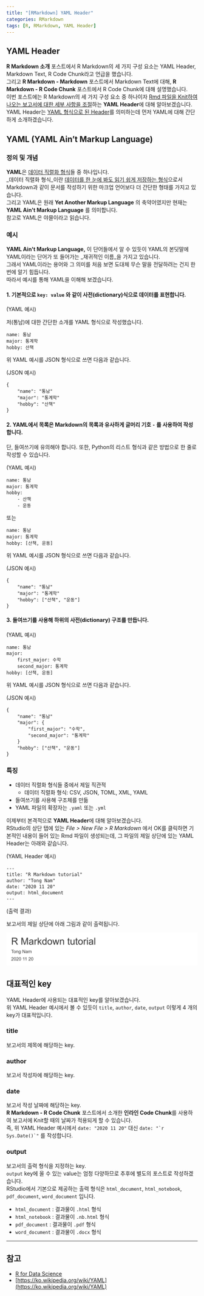 ```yaml
---
title: "[RMarkdown] YAML Header"
categories: RMarkdown
tags: [R, RMarkdown, YAML Header]
---
```


## YAML Header

**R Markdown 소개** 포스트에서 R Markdown의 세 가지 구성 요소는 YAML Header, Markdown Text, R Code Chunk라고 언급을 했습니다.  
그리고 **R Markdown - Markdown** 포스트에서 Markdown Text에 대해, **R Markdown - R Code Chunk** 포스트에서 R Code Chunk에 대해 설명했습니다.  
이번 포스트에는 R Markdown의 세 가지 구성 요소 중 하나이자 <u>Rmd 파일을 Knit하여 나오는 보고서에 대한 세부 사항을 조절</u>하는 **YAML Header**에 대해 알아보겠습니다.  
YAML Header는 <u>YAML 형식으로 된 Header</u>를 의미하는데 먼저 YAML에 대해 간단하게 소개하겠습니다.

## YAML (YAML Ain’t Markup Language)

### 정의 및 개념

**YAML**은 <u>데이터 직렬화 형식</u>들 중 하나입니다.  
_데이터 직렬화 형식_이란 <u>데이터를 한 눈에 봐도 읽기 쉽게 저장하는 형식</u>으로서 Markdown과 같이 문서를 작성하기 위한 마크업 언어보다 더 간단한 형태를 가지고 있습니다.  
그리고 YAML은 원래 **Yet Another Markup Language** 의 축약어였지만 현재는 **YAML Ain't Markup Language** 를 의미합니다.  
참고로 YAML은 야믈이라고 읽습니다.

### 예시

**YAML Ain't Markup Language,** 이 단어들에서 알 수 있듯이 YAML의 본딧말에 YAML이라는 단어가 또 들어가는 _재귀적인 이름_을 가지고 있습니다.  
그래서 YAML이라는 용어와 그 의미를 처음 보면 도대체 무슨 말을 전달하려는 건지 한 번에 알기 힘듭니다.  
따라서 예시를 통해 YAML을 이해해 보겠습니다. 

#### 1. 기본적으로 `key: value` 와 같이 사전(dictionary)식으로 데이터를 표현합니다.

(YAML 예시)  

저(통남)에 대한 간단한 소개를 YAML 형식으로 작성했습니다.

```
name: 통남
major: 통계학
hobby: 산책
```

위 YAML 예시를 JSON 형식으로 쓰면 다음과 같습니다.

(JSON 예시)

```
{
	"name": "통남"
	"major": "통계학"
	"hobby": "산책"
}
```

#### 2. YAML에서 목록은 Markdown의 목록과 유사하게 글머리 기호 `-` 를 사용하여 작성합니다.

단, 들여쓰기에 유의해야 합니다. 또한, Python의 리스트 형식과 같은 방법으로 한 줄로 작성할 수 있습니다.  

(YAML 예시)

```
name: 통남
major: 통계학
hobby: 
	- 산책
	- 운동
```

또는

```
name: 통남
major: 통계학
hobby: [산책, 운동]
```

위 YAML 예시를 JSON 형식으로 쓰면 다음과 같습니다.  

(JSON 예시)

```
{
	"name": "통남"
	"major": "통계학"
	"hobby": ["산책", "운동"]
}
```

#### 3. 들여쓰기를 사용해 하위의 사전(dictionary) 구조를 만듭니다.

(YAML 예시)

```
name: 통남
major:
	first_major: 수학
	second_major: 통계학
hobby: [산책, 운동]
```

위 YAML 예시를 JSON 형식으로 쓰면 다음과 같습니다.  

(JSON 예시)

```
{
	"name": "통남"
	"major": {
		"first_major": "수학",
		"second_major": "통계학"
	}
	"hobby": ["산책", "운동"]
}
```

### 특징

- 데이터 직렬화 형식들 중에서 제일 직관적
    + 데이터 직렬화 형식: CSV, JSON, TOML, XML, YAML
- 들여쓰기를 사용해 구조체를 만듦
- YAML 파일의 확장자는 `.yaml` 또는 `.yml`

이제부터 본격적으로 **YAML Header**에 대해 알아보겠습니다.  
RStudio의 상단 탭에 있는 *File > New File > R Markdown* 에서 OK를 클릭하면 기본적인 내용이 들어 있는 Rmd 파일이 생성되는데, 그 파일의 제일 상단에 있는 YAML Header는 아래와 같습니다. 

(YAML Header 예시)

```
---
title: "R Markdown tutorial"
author: "Tong Nam"
date: "2020 11 20"
output: html_document
---
```

(출력 결과)

보고서의 제일 상단에 아래 그림과 같이 출력됩니다.  

![yaml_header](/public/img/2021-04-26-RMarkdown-yaml-header/yaml_header.png)

## 대표적인 key

YAML Header에 사용되는 대표적인 key를 알아보겠습니다.  
위 YAML Header 예시에서 볼 수 있듯이 `title`, `author`, `date`, `output` 이렇게 4 개의 key가 대표적입니다.

### title

보고서의 제목에 해당하는 key.

### author

보고서 작성자에 해당하는 key.

### date

보고서 작성 날짜에 해당하는 key.  
**R Markdown - R Code Chunk** 포스트에서 소개한 **인라인 Code Chunk**를 사용하여 보고서에 Knit할 때의 날짜가 적용되게 할 수 있습니다.  
즉, 위 YAML Header 예시에서 `date: "2020 11 20"` 대신 ``date: "`r Sys.Date()`"`` 를 작성합니다.

### output

보고서의 출력 형식을 지정하는 key.  
`output` key에 올 수 있는 value는 엄청 다양하므로 추후에 별도의 포스트로 작성하겠습니다.  
RStudio에서 기본으로 제공하는 출력 형식은 `html_document`, `html_notebook`, `pdf_document`, `word_document` 입니다. 

- `html_document` : 결과물이 `.html` 형식
- `html_notebook` : 결과물이 `.nb.html` 형식
- `pdf_document` : 결과물이 `.pdf` 형식
- `word_document` : 결과물이 `.docx` 형식

---

## 참고

- [R for Data Science](https://r4ds.had.co.nz/)
- [https://ko.wikipedia.org/wiki/YAML](https://ko.wikipedia.org/wiki/YAML)